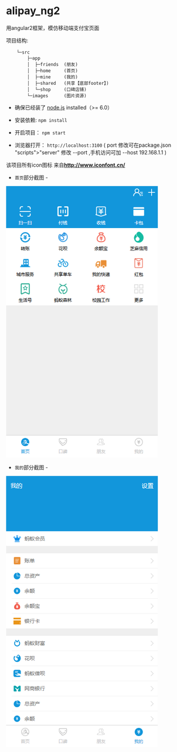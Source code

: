 # alipay_ng2

用angular2框架，模仿移动端支付宝页面


项目结构:

        └─src
            ├─app
            │  ├─friends  (朋友)
            │  ├─home     (首页)
            │  ├─mine     (我的)
            │  ├─shared   (共享【底部footer】)
            │  └─shop     (口碑店铺)
            └─images      (图片资源)



- 确保已经装了 [node.js](https://nodejs.org/) installed（>= 6.0）

- 安装依赖: `npm install`

- 开启项目： `npm start`

- 浏览器打开： `http://localhost:3100` ( port 修改可在package.json  "scripts">"server" 修改 --port ,手机访问可加 --host 192.168.1.1 )


该项目所有icon图标 来自**http://www.iconfont.cn/**

- `首页`部分截图 -
<img src="https://raw.githubusercontent.com/lamb1/alipay_ng2/master/src/images/homeScreenshots.png" />

- `我的`部分截图 -
<img src="https://raw.githubusercontent.com/lamb1/alipay_ng2/master/src/images/mineScreenshots.png" />